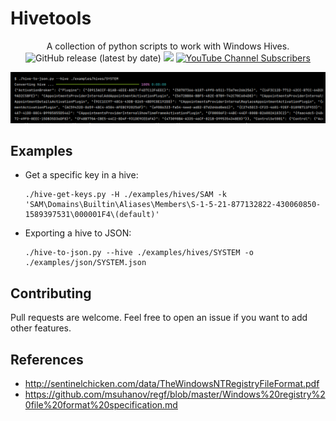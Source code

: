 # Hivetools

<p align="center">
   A collection of python scripts to work with Windows Hives.
   <br>
   <img alt="GitHub release (latest by date)" src="https://img.shields.io/github/v/release/p0dalirius/hivetools">
   <a href="https://twitter.com/intent/follow?screen_name=podalirius_" title="Follow"><img src="https://img.shields.io/twitter/follow/podalirius_?label=Podalirius&style=social"></a>
   <a href="https://www.youtube.com/c/Podalirius_?sub_confirmation=1" title="Subscribe"><img alt="YouTube Channel Subscribers" src="https://img.shields.io/youtube/channel/subscribers/UCF_x5O7CSfr82AfNVTKOv_A?style=social"></a>
  <br>
</p>

![](./.github/json.png)

## Examples

 + Get a specific key in a hive:

    ```
    ./hive-get-keys.py -H ./examples/hives/SAM -k 'SAM\Domains\Builtin\Aliases\Members\S-1-5-21-877132822-430060850-1589397531\000001F4\(default)'
    ```

 + Exporting a hive to JSON:

    ```
    ./hive-to-json.py --hive ./examples/hives/SYSTEM -o ./examples/json/SYSTEM.json
    ```

## Contributing

Pull requests are welcome. Feel free to open an issue if you want to add other features.

## References
 - http://sentinelchicken.com/data/TheWindowsNTRegistryFileFormat.pdf
 - https://github.com/msuhanov/regf/blob/master/Windows%20registry%20file%20format%20specification.md
